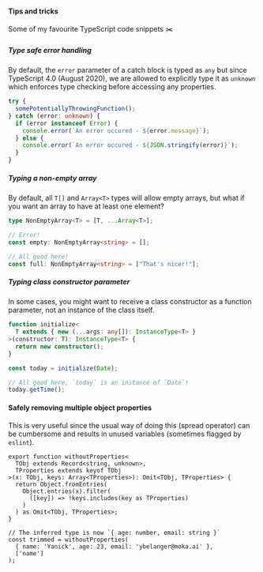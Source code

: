 #### Tips and tricks

Some of my favourite TypeScript code snippets ✂️


<!-- Section 1 -->
##### Type safe error handling

By default, the `error` parameter of a catch block is typed as `any` but since TypeScript 4.0 (August 2020), we are allowed to explicitly type it as `unknown` which enforces type checking before accessing any properties.

```typescript [2|3|4-8]
try {
  somePotentiallyThrowingFunction();
} catch (error: unknown) {
  if (error instanceof Error) {
    console.error(`An error occured - ${error.message}`);
  } else {
    console.error(`An error occured - ${JSON.stringify(error)}`);
  }
}
```


<!-- Section 2 -->
##### Typing a non-empty array

By default, all `T[]` and `Array<T>` types will allow empty arrays, but what if you want an array to have at least one element?

```typescript [1|3-4|6-7]
type NonEmptyArray<T> = [T, ...Array<T>];

// Error!
const empty: NonEmptyArray<string> = [];

// All good here!
const full: NonEmptyArray<string> = ["That's nicer!"];
```


<!-- Section 3 -->
##### Typing class constructor parameter

In some cases, you might want to receive a class constructor as a function parameter, not an instance of the class itself.

```typescript [1-5|7|9-10]
function initialize<
  T extends { new (...args: any[]): InstanceType<T> }
>(constructor: T): InstanceType<T> {
  return new constructor();
}

const today = initialize(Date);

// All good here, `today` is an instance of `Date`!
today.getTime();
```


<!-- Section 4 -->
#### Safely removing multiple object properties

This is very useful since the usual way of doing this (spread operator) can be cumbersome and results in unused variables (sometimes flagged by `eslint`).

```typescript[1-10|2-3|4|5-9|12-16]
export function withoutProperties<
  TObj extends Record<string, unknown>,
  TProperties extends keyof TObj
>(x: TObj, keys: Array<TProperties>): Omit<TObj, TProperties> {
  return Object.fromEntries(
    Object.entries(x).filter(
      ([key]) => !keys.includes(key as TProperties)
    )
  ) as Omit<TObj, TProperties>;
}

// The inferred type is now `{ age: number, email: string }`
const trimmed = withoutProperties(
  { name: 'Yanick', age: 23, email: 'ybelanger@moka.ai' },
  ['name']
);
```